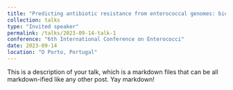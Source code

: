 ```yaml
---
title: "Predicting antibiotic resistance from enterococcal genomes: bioinformatics and curation considerations"
collection: talks
type: "Invited speaker"
permalink: /talks/2023-09-14-talk-1
conference: "6th International Conference on Enterococci"
date: 2023-09-14
location: "O Porto, Portugal"
---
```


This is a description of your talk, which is a markdown files that can be all markdown-ified like any other post. Yay markdown!
